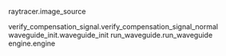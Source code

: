 raytracer.image_source

verify_compensation_signal.verify_compensation_signal_normal
waveguide_init.waveguide_init
run_waveguide.run_waveguide
engine.engine
